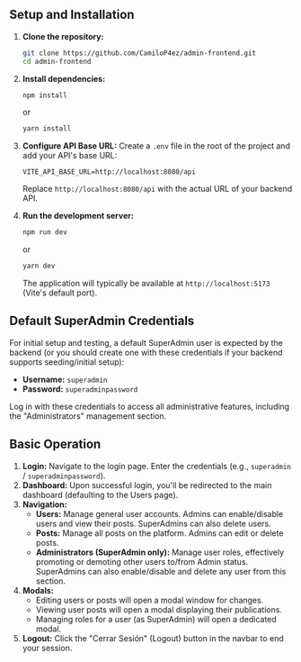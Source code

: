 
## Setup and Installation

1.  **Clone the repository:**
    ```bash
    git clone https://github.com/CamiloP4ez/admin-frontend.git
    cd admin-frontend
    ```

2.  **Install dependencies:**
    ```bash
    npm install
    ```
    or
    ```bash
    yarn install
    ```

3.  **Configure API Base URL:**
    Create a `.env` file in the root of the project and add your API's base URL:
    ```env
    VITE_API_BASE_URL=http://localhost:8080/api
    ```
    Replace `http://localhost:8080/api` with the actual URL of your backend API.

4.  **Run the development server:**
    ```bash
    npm run dev
    ```
    or
    ```bash
    yarn dev
    ```
    The application will typically be available at `http://localhost:5173` (Vite's default port).

## Default SuperAdmin Credentials

For initial setup and testing, a default SuperAdmin user is expected by the backend (or you should create one with these credentials if your backend supports seeding/initial setup):

*   **Username:** `superadmin`
*   **Password:** `superadminpassword`

Log in with these credentials to access all administrative features, including the "Administrators" management section.

## Basic Operation

1.  **Login:** Navigate to the login page. Enter the credentials (e.g., `superadmin` / `superadminpassword`).
2.  **Dashboard:** Upon successful login, you'll be redirected to the main dashboard (defaulting to the Users page).
3.  **Navigation:**
    *   **Users:** Manage general user accounts. Admins can enable/disable users and view their posts. SuperAdmins can also delete users.
    *   **Posts:** Manage all posts on the platform. Admins can edit or delete posts.
    *   **Administrators (SuperAdmin only):** Manage user roles, effectively promoting or demoting other users to/from Admin status. SuperAdmins can also enable/disable and delete any user from this section.
4.  **Modals:**
    *   Editing users or posts will open a modal window for changes.
    *   Viewing user posts will open a modal displaying their publications.
    *   Managing roles for a user (as SuperAdmin) will open a dedicated modal.
5.  **Logout:** Click the "Cerrar Sesión" (Logout) button in the navbar to end your session.

